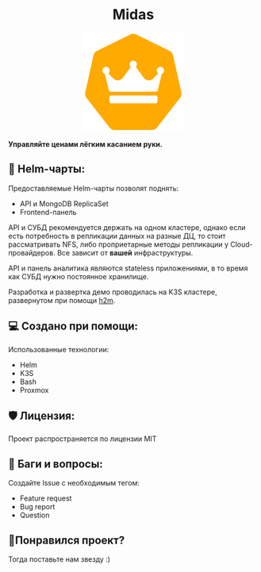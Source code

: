 <h1 align="center" id="title">Midas</h1>

<p align="center"><img src="pictures/midas_logo.png" width ="200" height ="200" alt="project-image"></p>

<p id="description"><strong>Управляйте ценами лёгким касанием руки.</strong>
</p>

<h2>🎯 Helm-чарты:</h2>

Предоставляемые Helm-чарты позволят поднять:

* API и MongoDB ReplicaSet
* Frontend-панель

API и СУБД рекомендуется держать на одном кластере, однако если есть потребность в репликации данных на разные ДЦ, то стоит рассматривать NFS, либо проприетарные методы репликации у Cloud-провайдеров. Все зависит от <strong>вашей</strong> инфраструктуры.

API и панель аналитика являются stateless приложениями, в то время как СУБД нужно постоянное хранилище.

Разработка и развертка демо проводилась на K3S кластере, развернутом при помощи [h2m](https://github.com/hiimluck3r/h2m).

<h2>💻 Создано при помощи:</h2>

Использованные технологии:

*   Helm
*   K3S
*   Bash
*   Proxmox

<h2>🛡️ Лицензия:</h2>

Проект распространяется по лицензии MIT

<h2>🐛 Баги и вопросы:</h2>

Создайте Issue с необходимым тегом:
* Feature request
* Bug report
* Question

<h2>💖Понравился проект?</h2>

Тогда поставьте нам звезду :)